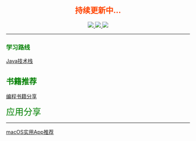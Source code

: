 ## <span style="display:block;text-align:center;color:orangered;">持续更新中...</span>

<center>
<a href="https://mp.weixin.qq.com/s/l6X7doO8dq81BIdBMsBsCA"><img border="0" src="https://img.shields.io/badge/公众号-我爱分享君-green"/></a><a href="https://lishaojie1993.gitee.io">     <img border="0" src="https://img.shields.io/badge/博客-睡到自然醒-red"/></a><a href="https://space.bilibili.com/476834809">     <img border="0" src="https://img.shields.io/badge/哔哩哔哩-爱喝牛奶的方雪冷少-9cf"/></a>
</center>

------

### <font color=green>学习路线</font>

[Java技术栈](https://lishaojie1993.gitee.io/demo/Spring.png)

## <font color=green>书籍推荐</font>

[编程书籍分享](https://mp.weixin.qq.com/s/KtjnR_5ePJvXzciydEyDNA)

<font color=green size=5>应用分享</font>

------

[macOS实用App推荐](https://mp.weixin.qq.com/s/hPqTcu-UjFG6yEeIbcSMGg)

